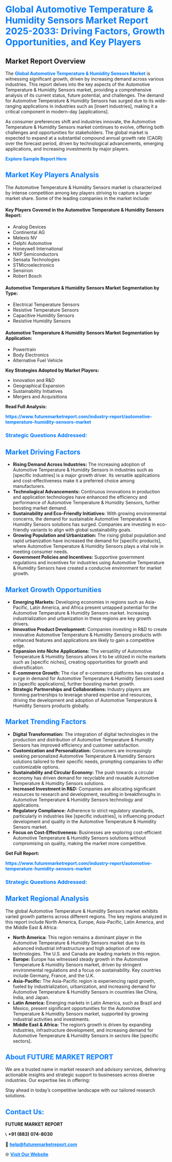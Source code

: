 <h1 style="color: #007BFF;">Global Automotive Temperature & Humidity Sensors Market Report 2025-2033: Driving Factors, Growth Opportunities, and Key Players</h1>

<section id="overview">
<h2>Market Report Overview</h2>
<p>The <a href="https://www.futuremarketreport.com/industry-report/automotive-temperature-humidity-sensors-market" style="color: #007BFF; text-decoration: none;"><strong>Global Automotive Temperature & Humidity Sensors Market</strong></a> is witnessing significant growth, driven by increasing demand across various industries. This report delves into the key aspects of the Automotive Temperature & Humidity Sensors market, providing a comprehensive analysis of its current status, future potential, and challenges. The demand for Automotive Temperature & Humidity Sensors has surged due to its wide-ranging applications in industries such as [insert industries], making it a critical component in modern-day [applications].</p>
<p>As consumer preferences shift and industries innovate, the Automotive Temperature & Humidity Sensors market continues to evolve, offering both challenges and opportunities for stakeholders. The global market is expected to expand at a substantial compound annual growth rate (CAGR) over the forecast period, driven by technological advancements, emerging applications, and increasing investments by major players.</p>
</section>

<section id="overview">
<p><a href="https://www.futuremarketreport.com/request-sample/reportId=102009" style="color: #007BFF; text-decoration: none;"><strong>Explore Sample Report Here</strong></a></p>
</section>

<section id="key-players">
<h2 style="color: #007BFF;">Market Key Players Analysis</h2>
<p>The Automotive Temperature & Humidity Sensors market is characterized by intense competition among key players striving to capture a larger market share. Some of the leading companies in the market include:</p>
<h4>Key Players Covered in the Automotive Temperature & Humidity Sensors Report:</h4>
<ul><li>Analog Devices</li><li>Continental AG</li><li>Melexis NV</li><li>Delphi Automotive</li><li>Honeywell International</li><li>NXP Semiconductors</li><li>Sensata Technologies</li><li>STMicroelectronics</li><li>Sensirion</li><li>Robert Bosch</li></ul>
<h4>Automotive Temperature & Humidity Sensors Market Segmentation by Type:</h4>
<ul><li>Electrical Temperature Sensors</li><li>Resistive Temperature Sensors</li><li>Capacitive Humidity Sensors</li><li>Resistive Humidity Sensors</li></ul>

<h4>Automotive Temperature & Humidity Sensors Market Segmentation by Application:</h4>
<ul><li>Powertrain</li><li>Body Electronics</li><li>Alternative Fuel Vehicle</li></ul>
<p><strong>Key Strategies Adopted by Market Players:</strong></p>
<ul>
<li>Innovation and R&D</li>
<li>Geographical Expansion</li>
<li>Sustainability Initiatives</li>
<li>Mergers and Acquisitions</li>
</ul>
</section>

<section>
<p><strong>Read Full Analysis: </strong></p><a href="https://www.futuremarketreport.com/industry-report/automotive-temperature-humidity-sensors-market" style="color: #007BFF; text-decoration: none;"><strong>https://www.futuremarketreport.com/industry-report/automotive-temperature-humidity-sensors-market</strong></a>
<h3 style="color: #007BFF;">Strategic Questions Addressed:</h3>
</section>

<section id="driving-factors">
<h2 style="color: #007BFF;">Market Driving Factors</h2>
<ul>
<li><strong>Rising Demand Across Industries:</strong> The increasing adoption of Automotive Temperature & Humidity Sensors in industries such as [specific industries] is a major growth driver. Its versatile applications and cost-effectiveness make it a preferred choice among manufacturers.</li>
<li><strong>Technological Advancements:</strong> Continuous innovations in production and application technologies have enhanced the efficiency and performance of Automotive Temperature & Humidity Sensors, further boosting market demand.</li>
<li><strong>Sustainability and Eco-Friendly Initiatives:</strong> With growing environmental concerns, the demand for sustainable Automotive Temperature & Humidity Sensors solutions has surged. Companies are investing in eco-friendly variants to align with global sustainability goals.</li>
<li><strong>Growing Population and Urbanization:</strong> The rising global population and rapid urbanization have increased the demand for [specific products], where Automotive Temperature & Humidity Sensors plays a vital role in meeting consumer needs.</li>
<li><strong>Government Policies and Incentives:</strong> Supportive government regulations and incentives for industries using Automotive Temperature & Humidity Sensors have created a conducive environment for market growth.</li>
</ul>
</section>

<section id="growth-opportunities">
<h2 style="color: #007BFF;">Market Growth Opportunities</h2>
<ul>
<li><strong>Emerging Markets:</strong> Developing economies in regions such as Asia-Pacific, Latin America, and Africa present untapped potential for the Automotive Temperature & Humidity Sensors market. Increasing industrialization and urbanization in these regions are key growth drivers.</li>
<li><strong>Innovative Product Development:</strong> Companies investing in R&D to create innovative Automotive Temperature & Humidity Sensors products with enhanced features and applications are likely to gain a competitive edge.</li>
<li><strong>Expansion into Niche Applications:</strong> The versatility of Automotive Temperature & Humidity Sensors allows it to be utilized in niche markets such as [specific niches], creating opportunities for growth and diversification.</li>
<li><strong>E-commerce Growth:</strong> The rise of e-commerce platforms has created a surge in demand for Automotive Temperature & Humidity Sensors used in [specific applications], further boosting market growth.</li>
<li><strong>Strategic Partnerships and Collaborations:</strong> Industry players are forming partnerships to leverage shared expertise and resources, driving the development and adoption of Automotive Temperature & Humidity Sensors products globally.</li>
</ul>
</section>

<section id="trending-factors">
<h2 style="color: #007BFF;">Market Trending Factors</h2>
<ul>
<li><strong>Digital Transformation:</strong> The integration of digital technologies in the production and distribution of Automotive Temperature & Humidity Sensors has improved efficiency and customer satisfaction.</li>
<li><strong>Customization and Personalization:</strong> Consumers are increasingly seeking personalized Automotive Temperature & Humidity Sensors solutions tailored to their specific needs, prompting companies to offer customizable options.</li>
<li><strong>Sustainability and Circular Economy:</strong> The push towards a circular economy has driven demand for recyclable and reusable Automotive Temperature & Humidity Sensors solutions.</li>
<li><strong>Increased Investment in R&D:</strong> Companies are allocating significant resources to research and development, resulting in breakthroughs in Automotive Temperature & Humidity Sensors technology and applications.</li>
<li><strong>Regulatory Compliance:</strong> Adherence to strict regulatory standards, particularly in industries like [specific industries], is influencing product development and quality in the Automotive Temperature & Humidity Sensors market.</li>
<li><strong>Focus on Cost-Effectiveness:</strong> Businesses are exploring cost-efficient Automotive Temperature & Humidity Sensors solutions without compromising on quality, making the market more competitive.</li>
</ul>
</section>

<section>
<p><strong>Get Full Report: </strong></p><a href="https://www.futuremarketreport.com/industry-report/automotive-temperature-humidity-sensors-market" style="color: #007BFF; text-decoration: none;"><strong>https://www.futuremarketreport.com/industry-report/automotive-temperature-humidity-sensors-market</strong></a>
<h3 style="color: #007BFF;">Strategic Questions Addressed:</h3>
</section>


<section id="regional-analysis">
<h2 style="color: #007BFF;">Market Regional Analysis</h2>
<p>The global Automotive Temperature & Humidity Sensors market exhibits varied growth patterns across different regions. The key regions analyzed in this report include North America, Europe, Asia-Pacific, Latin America, and the Middle East & Africa:</p>
<ul>
<li><strong>North America:</strong> This region remains a dominant player in the Automotive Temperature & Humidity Sensors market due to its advanced industrial infrastructure and high adoption of new technologies. The U.S. and Canada are leading markets in this region.</li>
<li><strong>Europe:</strong> Europe has witnessed steady growth in the Automotive Temperature & Humidity Sensors market, driven by stringent environmental regulations and a focus on sustainability. Key countries include Germany, France, and the U.K.</li>
<li><strong>Asia-Pacific:</strong> The Asia-Pacific region is experiencing rapid growth, fueled by industrialization, urbanization, and increasing demand for Automotive Temperature & Humidity Sensors in countries like China, India, and Japan.</li>
<li><strong>Latin America:</strong> Emerging markets in Latin America, such as Brazil and Mexico, present significant opportunities for the Automotive Temperature & Humidity Sensors market, supported by growing industrial activities and investments.</li>
<li><strong>Middle East & Africa:</strong> The region’s growth is driven by expanding industries, infrastructure development, and increasing demand for Automotive Temperature & Humidity Sensors in sectors like [specific sectors].</li>
</ul>
</section>

<footer>
<h2 style="color: #007BFF;">About FUTURE MARKET REPORT</h2>
<p>We are a trusted name in market research and advisory services, delivering actionable insights and strategic support to businesses across diverse industries. Our expertise lies in offering:</p>

<p>Stay ahead in today’s competitive landscape with our tailored research solutions.</p>

<h2 style="color: #007BFF;">Contact Us:</h2>
<p><strong>FUTURE MARKET REPORT</strong></p>
<p>📞 <strong>+91 (883) 074-8030</strong></p>
<p>📧 <strong><a href="mailto:help@futuremarketreport.com" style="color: #007BFF;">help@futuremarketreport.com</a></strong></p>
<p>🌐 <strong><a href="https://www.futuremarketreport.com/" style="color: #007BFF;">Visit Our Website</a></strong></p>
</footer>
